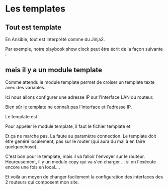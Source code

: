 
# Les templates

## Tout est template
En Ansible, tout est interprété comme du Jinja2.

Par exemple, notre playbook show clock peut être écrit de la façon suivante :

 

## mais il y a un module template

Comme attendu le module template permet de croiser un template texte avec des variables.

Ici nous allons configurer une adresse IP sur l'interface  LAN du routeur.

Bien sûr le template ne connaît pas l'interface et l'adresse IP.

Le template est :



Pour appeler le module template, il faut le fichier template et 


Et ça ne marche pas. La faute au paramètre connection. Le template doit être généré localement, pas sur le router (qui aura du mal à en faire quelquechose). 


C'est bon pour le template, mais il va falloir l'envoyer sur le routeur. Heureusement, il y un module copy qui va s'en charger ... si on l'exécute encore une fois en local....

Et voilà un moyen de changer facilement la configuration des interfaces des 2 routeurs qui composent mon site.




<!--stackedit_data:
eyJoaXN0b3J5IjpbMTM5NDY0NTAyOCw0NDYzODAxMTFdfQ==
-->